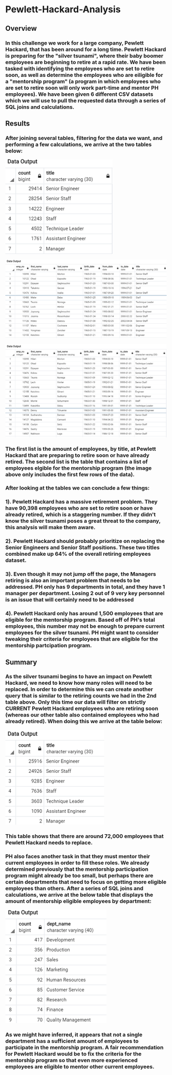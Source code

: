 # Pewlett-Hackard-Analysis

## Overview

### In this challenge we work for a large company, Pewlett Hackard, that has been around for a long time. Pewlett Hackard is preparing for the "silver tsunami", where their baby boomer employees are beginning to retire at a rapid rate. We have been tasked with identifying the employees who are set to retire soon, as well as determine the employees who are eiligible for a "mentorship program" (a program in which employees who are set to retire soon will only work part-time and mentor PH employees). We have been given 6 different CSV datasets which we will use to pull the requested data through a series of SQL joins and calculations.

## Results

### After joining several tables, filtering for the data we want, and performing a few calculations, we arrive at the two tables below:
![](https://github.com/christianhargett/Pewlett-Hackard-Analysis/blob/master/Retiring_titles.png)

![](https://github.com/christianhargett/Pewlett-Hackard-Analysis/blob/master/Mentorship_Eligibility.png)

![](https://github.com/christianhargett/Pewlett-Hackard-Analysis/blob/master/Mentorship_eligibility.png)

### The first list is the amount of employees, by title, at Pewlett Hackard that are preparing to retire soon or have already retired. The second list is the table that contains a list of employees elgible for the mentorship program (the image above only includes the first few rows of the data).

### After looking at the tables we can conclude a few things:

### 1). Pewlett Hackard has a massive retirement problem. They have 90,398 employees who are set to retire soon or have already retired, which is a staggering number. If they didn't know the silver tsunami poses a great threat to the company, this analysis will make them aware.

### 2). Pewlett Hackard should probably prioritize on replacing the Senior Engineers and Senior Staff positions. These two titles combined make up 64% of the overall retiring employees dataset. 

### 3). Even though it may not jump off the page, the Managers retiring is also an important problem that needs to be addressed. PH only has 9 departments in total, and they have 1 manager per department. Losing 2 out of 9 very key personnel is an issue that will certainly need to be addressed

### 4). Pewlett Hackard only has around 1,500 employees that are eligible for the mentorship program. Based off of PH's total employees, this number may not be enough to prepare current employees for the silver tsunami. PH might want to consider tweaking their criteria for employees that are eligible for the mentorship partcipation program.

## Summary

### As the silver tsunami begins to have an impact on Pewlett Hackard, we need to know how many roles will need to be replaced. In order to determine this we can create another query that is similar to the retiring counts we had in the 2nd table above. Only this time our data will filter on strictly CURRENT Pewlett Hackard employees who are retiring soon (whereas our other table also contained employees who had already retired). When doing this we arrive at the table below:

![](https://github.com/christianhargett/Pewlett-Hackard-Analysis/blob/master/Retiring_titles_current_employees.png)

### This table shows that there are around 72,000 employees that Pewlett Hackard needs to replace. 

### PH also faces another task in that they must mentor their current employees in order to fill these roles. We already determined previously that the mentorship participation program might already be too small, but perhaps there are certain departments that need to focus on getting more eligible employees than others. After a series of SQL joins and calculations, we arrive at the below table that displays the amount of mentorship eligible employees by department:

![](https://github.com/christianhargett/Pewlett-Hackard-Analysis/blob/master/Mentorship_count.png)

### As we might have inferred, it appears that not a single department has a sufficient amount of employees to participate in the mentorship program. A fair recommendation for Pewlett Hackard would be to fix the criteria for the mentorship program so that even more experienced employees are eligible to mentor other current employees.
